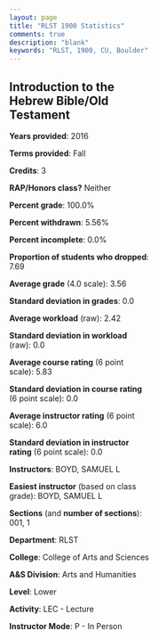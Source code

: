 ```yaml
---
layout: page
title: "RLST 1900 Statistics"
comments: true
description: "blank"
keywords: "RLST, 1900, CU, Boulder"
--- 
```

<head>
<script src="https://ajax.googleapis.com/ajax/libs/jquery/2.1.3/jquery.min.js"></script>
<script src="https://dl.dropboxusercontent.com/s/pc42nxpaw1ea4o9/highcharts.js?dl=0"></script>
<!-- <script src="../assets/js/highcharts.js"></script> -->
<style type="text/css">@font-face {
	font-family: "Bebas Neue";
	src: url(https://www.filehosting.org/file/details/544349/BebasNeue%20Regular.otf) format("opentype");
	}
	h1.Bebas { 
		font-family: "Bebas Neue", Verdana, Tahoma;
	}
</style>
</head>
<body>
	<div id="container" style="float: right; width: 45%; height: 88%; margin-left: 2.5%; margin-right: 2.5%;"></div>
	<script language="JavaScript">
		$(document).ready(function() {
		var chart = {type: 'column'};
		var title = {text: 'Grade Distribution'};
		var xAxis = {categories: ['A','B','C','D','F'],crosshair: true};
		var yAxis = {min: 0,title: {text: 'Percentage'}};
		var tooltip = {headerFormat: '<center><b><span style="font-size:20px">{point.key}</span></b></center>',
		               pointFormat: '<td style="padding:0"><b>{point.y:.1f}%</b></td>',
		               footerFormat: '</table>',shared: true,useHTML: true};
		var plotOptions = {column: {pointPadding: 0.0,borderWidth: 0}};  
		var credits = {enabled: false};var series= [{name: 'Percent',data: [75.0,8.33,16.67,0.0,0.0,]}];
		var json = {};
		json.chart = chart;
		json.title = title;
		json.tooltip = tooltip;
		json.xAxis = xAxis;
		json.yAxis = yAxis;  
		json.series = series;
		json.plotOptions = plotOptions;  
		json.credits = credits;
		$('#container').highcharts(json);
	});
	</script>
</body>
			   
## Introduction to the Hebrew Bible/Old Testament

**Years provided**: 2016

**Terms provided**: Fall

**Credits**: 3

**RAP/Honors class?** Neither

**Percent grade**: 100.0%

**Percent withdrawn**: 5.56%

**Percent incomplete**: 0.0%

**Proportion of students who dropped**: 7.69

**Average grade** (4.0 scale): 3.56

**Standard deviation in grades**: 0.0

**Average workload** (raw): 2.42

**Standard deviation in workload** (raw): 0.0

**Average course rating** (6 point scale): 5.83

**Standard deviation in course rating** (6 point scale): 0.0

**Average instructor rating** (6 point scale): 6.0

**Standard deviation in instructor rating** (6 point scale): 0.0

**Instructors**: BOYD, SAMUEL L

**Easiest instructor** (based on class grade): BOYD, SAMUEL L

**Sections** (and **number of sections**): 001, 1

**Department**: RLST

**College**: College of Arts and Sciences

**A&S Division**: Arts and Humanities

**Level**: Lower

**Activity**: LEC - Lecture

**Instructor Mode**: P  - In Person